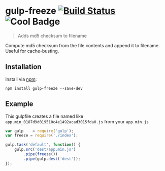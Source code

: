 # gulp-freeze [![Build Status](https://travis-ci.org/just-boris/gulp-freeze.png?branch=master)](https://travis-ci.org/just-boris/gulp-freeze) ![Cool Badge](http://img.shields.io/badge/cool-badge-brightgreen.svg)

> Adds md5 checksum to filename

Compute md5 checksum from the file contents and append it to filename. Useful for cache-busting.

## Installation

Install via [npm](https://npmjs.org/package/gulp-freeze):

```
npm install gulp-freeze --save-dev
```

## Example

This gulpfile creates a file named like `app.min_0187d9d019510c4e1492acad3015fda0.js` from your `app.min.js`

```js
var gulp    = require('gulp');
var freeze = require('./index');

gulp.task('default', function() {
    gulp.src('dest/app.min.js')
        .pipe(freeze())
        .pipe(gulp.dest('dest'));
});
```